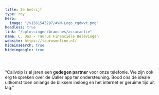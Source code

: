 ```yaml
---
title: 2e bedrijf
type: roy
hero:
  image: "/v1561543297/AVM-Logo_rgdwvt.png"
headless: true
link: "/oplossingen/branches/assurantie"
name: C. Das - Taurus Financiële Belevingen
website: https://taurusonline.nl/
hideinsearch: true
hideingoogle: true


---
```

“Callvoip is al jaren een **gedegen partner** voor onze telefonie. We zijn ook erg te spreken over de Qaller app ter ondersteuning. Bood ons de ideale uitkomst toen onlangs de bliksem insloeg en het internet er geruime tijd uit lag.”
